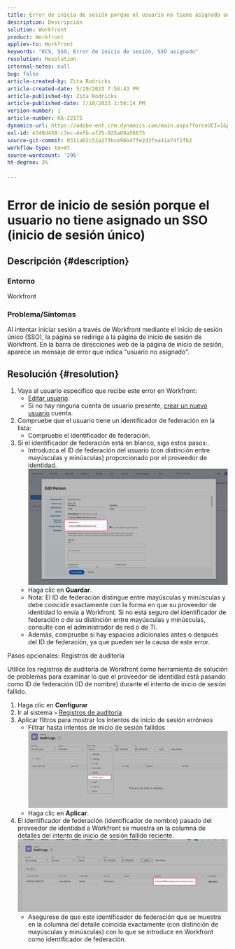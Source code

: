 ```yaml
---
title: Error de inicio de sesión porque el usuario no tiene asignado un SSO (inicio de sesión único)
description: Descripción
solution: Workfront
product: Workfront
applies-to: Workfront
keywords: "KCS, SSO, Error de inicio de sesión, SSO asignado"
resolution: Resolution
internal-notes: null
bug: false
article-created-by: Zita Rodricks
article-created-date: 5/29/2023 7:58:43 PM
article-published-by: Zita Rodricks
article-published-date: 7/10/2023 1:56:14 PM
version-number: 1
article-number: KA-22175
dynamics-url: https://adobe-ent.crm.dynamics.com/main.aspx?forceUCI=1&pagetype=entityrecord&etn=knowledgearticle&id=12f30130-5bfe-ed11-8f6e-6045bd006704
exl-id: e748d458-c7ec-4efb-af25-925a08a56675
source-git-commit: 0311a02c52a273bce96b47fe2d3fea41a74f2fb2
workflow-type: tm+mt
source-wordcount: '296'
ht-degree: 3%

---
```


# Error de inicio de sesión porque el usuario no tiene asignado un SSO (inicio de sesión único)

## Descripción {#description}


### Entorno

Workfront

### Problema/Síntomas

Al intentar iniciar sesión a través de Workfront mediante el inicio de sesión único (SSO), la página se redirige a la página de inicio de sesión de Workfront. En la barra de direcciones web de la página de inicio de sesión, aparece un mensaje de error que indica &quot;usuario no asignado&quot;.


## Resolución {#resolution}


1. Vaya al usuario específico que recibe este error en Workfront:
   - [Editar usuario](https://experienceleague.adobe.com/docs/workfront/using/administration-and-setup/add-users/create-manage-users/edit-a-users-profile.html?lang=en).
   - Si no hay ninguna cuenta de usuario presente, [crear un nuevo usuario](https://experienceleague.adobe.com/docs/workfront/using/administration-and-setup/add-users/create-manage-users/add-users.html?lang=en) cuenta.
2. Compruebe que el usuario tiene un identificador de federación en la lista:
   - Compruebe el identificador de federación.
3. Si el identificador de federación está en blanco, siga estos pasos:.
   - Introduzca el ID de federación del usuario (con distinción entre mayúsculas y minúsculas) proporcionado por el proveedor de identidad.![](assets/60d91e83-e81c-ee11-8f6e-6045bd006268.png)
   - Haga clic en <b>Guardar</b>.
   - Nota: El ID de federación distingue entre mayúsculas y minúsculas y debe coincidir exactamente con la forma en que su proveedor de identidad lo envía a Workfront. Si no está seguro del identificador de federación o de su distinción entre mayúsculas y minúsculas, consulte con el administrador de red o de TI.
   - Además, compruebe si hay espacios adicionales antes o después del ID de federación, ya que pueden ser la causa de este error.




Pasos opcionales: Registros de auditoría

Utilice los registros de auditoría de Workfront como herramienta de solución de problemas para examinar lo que el proveedor de identidad está pasando como ID de federación (ID de nombre) durante el intento de inicio de sesión fallido.

1. Haga clic en <b>Configurar</b>
2. Ir al sistema `>`  [Registros de auditoría](https://experienceleague.adobe.com/docs/workfront/using/administration-and-setup/add-users/create-manage-users/audit-logs.html?lang=en)
3. Aplicar filtros para mostrar los intentos de inicio de sesión erróneos
   - Filtrar hasta intentos de inicio de sesión fallidos ![](assets/536bf45b-e81c-ee11-8f6e-6045bd006268.png)
   - Haga clic en <b>Aplicar</b>.
4. El identificador de federación (identificador de nombre) pasado del proveedor de identidad a Workfront se muestra en la columna de detalles del intento de inicio de sesión fallido reciente.![](assets/d6dec0af-e81c-ee11-8f6e-6045bd006268.png)
   - Asegúrese de que este identificador de federación que se muestra en la columna del detalle coincida exactamente (con distinción de mayúsculas y minúsculas) con lo que se introduce en Workfront como identificador de federación.
